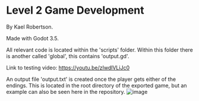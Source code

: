 # Level 2 Game Development
By Kael Robertson.

Made with Godot 3.5.

All relevant code is located within the 'scripts' folder. Within this folder there is another called 'global', this contains 'output.gd'.

Link to testing video: https://youtu.be/zIwdlVLiJc0

An output file 'output.txt' is created once the player gets either of the endings.
This is located in the root directory of the exported game, but an example can also be seen here in the repository.
![image](https://user-images.githubusercontent.com/114785181/196865619-b42f2694-5ffe-4d30-9e82-f1b61a5b28b8.png)
